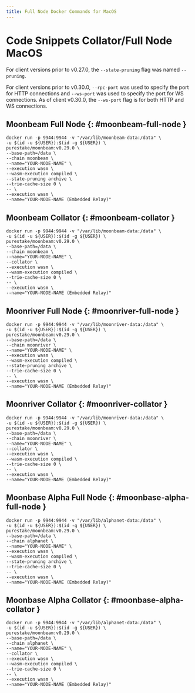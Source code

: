 ```yaml
---
title: Full Node Docker Commands for MacOS
---
```


# Code Snippets Collator/Full Node MacOS

For client versions prior to v0.27.0, the `--state-pruning` flag was named `--pruning`.

For client versions prior to v0.30.0, `--rpc-port` was used to specify the port for HTTP connections and `--ws-port` was used to specify the port for WS connections. As of client v0.30.0, the `--ws-port` flag is for both HTTP and WS connections.

## Moonbeam Full Node {: #moonbeam-full-node } 

```
docker run -p 9944:9944 -v "/var/lib/moonbeam-data:/data" \
-u $(id -u ${USER}):$(id -g ${USER}) \
purestake/moonbeam:v0.29.0 \
--base-path=/data \
--chain moonbeam \
--name="YOUR-NODE-NAME" \
--execution wasm \
--wasm-execution compiled \
--state-pruning archive \
--trie-cache-size 0 \
-- \
--execution wasm \
--name="YOUR-NODE-NAME (Embedded Relay)"
```

## Moonbeam Collator {: #moonbeam-collator } 

```
docker run -p 9944:9944 -v "/var/lib/moonbeam-data:/data" \
-u $(id -u ${USER}):$(id -g ${USER}) \
purestake/moonbeam:v0.29.0 \
--base-path=/data \
--chain moonbeam \
--name="YOUR-NODE-NAME" \
--collator \
--execution wasm \
--wasm-execution compiled \
--trie-cache-size 0 \
-- \
--execution wasm \
--name="YOUR-NODE-NAME (Embedded Relay)"
```
## Moonriver Full Node {: #moonriver-full-node } 

```
docker run -p 9944:9944 -v "/var/lib/moonriver-data:/data" \
-u $(id -u ${USER}):$(id -g ${USER}) \
purestake/moonbeam:v0.29.0 \
--base-path=/data \
--chain moonriver \
--name="YOUR-NODE-NAME" \
--execution wasm \
--wasm-execution compiled \
--state-pruning archive \
--trie-cache-size 0 \
-- \
--execution wasm \
--name="YOUR-NODE-NAME (Embedded Relay)"
```

## Moonriver Collator {: #moonriver-collator } 

```
docker run -p 9944:9944 -v "/var/lib/moonriver-data:/data" \
-u $(id -u ${USER}):$(id -g ${USER}) \
purestake/moonbeam:v0.29.0 \
--base-path=/data \
--chain moonriver \
--name="YOUR-NODE-NAME" \
--collator \
--execution wasm \
--wasm-execution compiled \
--trie-cache-size 0 \
-- \
--execution wasm \
--name="YOUR-NODE-NAME (Embedded Relay)"
```

## Moonbase Alpha Full Node {: #moonbase-alpha-full-node } 

```
docker run -p 9944:9944 -v "/var/lib/alphanet-data:/data" \
-u $(id -u ${USER}):$(id -g ${USER}) \
purestake/moonbeam:v0.29.0 \
--base-path=/data \
--chain alphanet \
--name="YOUR-NODE-NAME" \
--execution wasm \
--wasm-execution compiled \
--state-pruning archive \
--trie-cache-size 0 \
-- \
--execution wasm \
--name="YOUR-NODE-NAME (Embedded Relay)"
```

## Moonbase Alpha Collator {: #moonbase-alpha-collator } 

```
docker run -p 9944:9944 -v "/var/lib/alphanet-data:/data" \
-u $(id -u ${USER}):$(id -g ${USER}) \
purestake/moonbeam:v0.29.0 \
--base-path=/data \
--chain alphanet \
--name="YOUR-NODE-NAME" \
--collator \
--execution wasm \
--wasm-execution compiled \
--trie-cache-size 0 \
-- \
--execution wasm \
--name="YOUR-NODE-NAME (Embedded Relay)"
```
